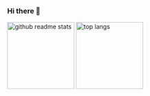 ### Hi there 👋

<!--
**sandylaker/sandylaker** is a ✨ _special_ ✨ repository because its `README.md` (this file) appears on your GitHub profile.

Here are some ideas to get you started:

- 🔭 I’m currently working on ...
- 🌱 I’m currently learning ...
- 👯 I’m looking to collaborate on ...
- 🤔 I’m looking for help with ...
- 💬 Ask me about ...
- 📫 How to reach me: ...
- 😄 Pronouns: ...
- ⚡ Fun fact: ...
-->

<p align="left"><a href="https://github.com/sandylaker?tab=repositories"><img src="https://github-readme-stats.vercel.app/api?username=sandylaker&theme=vue&count_private=true&show_icons=true&" alt="github readme stats" height="156"/></a>    <a href="https://github.com/sandylaker?tab=repositories"><img src="https://github-readme-stats.anuraghazra1.vercel.app/api/top-langs/?username=sandylaker&theme=vue&layout=compact" alt="top langs" height="156"/></a></p>
